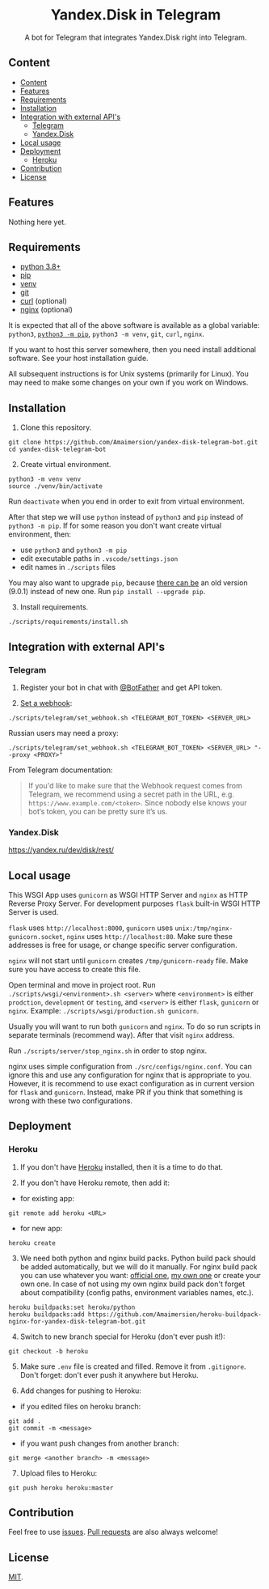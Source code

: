 <h1 align="center">
  Yandex.Disk in Telegram
</h1>

<p align="center">
  A bot for Telegram that integrates Yandex.Disk right into Telegram.
</p>


## Content

- [Content](#content)
- [Features](#features)
- [Requirements](#requirements)
- [Installation](#installation)
- [Integration with external API's](#integration-with-external-apis)
  - [Telegram](#telegram)
  - [Yandex.Disk](#yandexdisk)
- [Local usage](#local-usage)
- [Deployment](#deployment)
  - [Heroku](#heroku)
- [Contribution](#contribution)
- [License](#license)


## Features

Nothing here yet.


## Requirements

- [python 3.8+](https://www.python.org/)
- [pip](https://pypi.org/project/pip/)
- [venv](https://docs.python.org/3/library/venv.html)
- [git](https://git-scm.com/)
- [curl](https://curl.haxx.se/) (optional)
- [nginx](https://nginx.org/) (optional)

It is expected that all of the above software is available as a global variable: `python3`, [`python3 -m pip`](https://github.com/pypa/pip/issues/5599#issuecomment-597042338), `python3 -m venv`, `git`, `curl`, `nginx`.

If you want to host this server somewhere, then you need install additional software. See your host installation guide.

All subsequent instructions is for Unix systems (primarily for Linux). You may need to make some changes on your own if you work on Windows.


## Installation

1. Clone this repository.

```shell
git clone https://github.com/Amaimersion/yandex-disk-telegram-bot.git
cd yandex-disk-telegram-bot
```

2. Create virtual environment.

```shell
python3 -m venv venv
source ./venv/bin/activate
```

Run `deactivate` when you end in order to exit from virtual environment.

After that step we will use `python` instead of `python3` and `pip` instead of `python3 -m pip`. If for some reason you don't want create virtual environment, then:
- use `python3` and `python3 -m pip`
- edit executable paths in `.vscode/settings.json`
- edit names in `./scripts` files

You may also want to upgrade `pip`, because [there can be](https://github.com/pypa/pip/issues/5221) an old version (9.0.1) instead of new one. Run `pip install --upgrade pip`.

3. Install requirements.

```shell
./scripts/requirements/install.sh
```


## Integration with external API's

### Telegram

1. Register your bot in chat with [@BotFather](http://t.me/BotFather) and get API token.

2. [Set a webhook](https://core.telegram.org/bots/api#setwebhook):
```shell
./scripts/telegram/set_webhook.sh <TELEGRAM_BOT_TOKEN> <SERVER_URL>
```

Russian users may need a proxy:
```shell
./scripts/telegram/set_webhook.sh <TELEGRAM_BOT_TOKEN> <SERVER_URL> "--proxy <PROXY>"
```

From Telegram documentation:
> If you'd like to make sure that the Webhook request comes from Telegram, we recommend using a secret path in the URL, e.g. `https://www.example.com/<token>`. Since nobody else knows your bot‘s token, you can be pretty sure it’s us.

### Yandex.Disk

https://yandex.ru/dev/disk/rest/


## Local usage

This WSGI App uses `gunicorn` as WSGI HTTP Server and `nginx` as HTTP Reverse Proxy Server. For development purposes `flask` built-in WSGI HTTP Server is used.

`flask` uses `http://localhost:8000`, `gunicorn` uses `unix:/tmp/nginx-gunicorn.socket`, `nginx` uses `http://localhost:80`. Make sure these addresses is free for usage, or change specific server configuration.

`nginx` will not start until `gunicorn` creates `/tmp/gunicorn-ready` file. Make sure you have access to create this file.

Open terminal and move in project root. Run `./scripts/wsgi/<environment>.sh <server>` where `<environment>` is either `prodction`, `development` or `testing`, and `<server>` is either `flask`, `gunicorn` or `nginx`. Example: `./scripts/wsgi/production.sh gunicorn`.

Usually you will want to run both `gunicorn` and `nginx`. To do so run scripts in separate terminals (recommend way). After that visit `nginx` address.

Run `./scripts/server/stop_nginx.sh` in order to stop nginx.

nginx uses simple configuration from `./src/configs/nginx.conf`. You can ignore this and use any configuration for nginx that is appropriate to you. However, it is recommend to use exact configuration as in current version for `flask` and `gunicorn`. Instead, make PR if you think that something is wrong with these two configurations.


## Deployment

### Heroku

1. If you don't have [Heroku](https://heroku.com/) installed, then it is a time to do that.

2. If you don't have Heroku remote, then add it:
- for existing app:
```git
git remote add heroku <URL>
```
- for new app:
```
heroku create
```

3. We need both python and nginx build packs. Python build pack should be added automatically, but we will do it manually. For nginx build pack you can use whatever you want: [official one](https://github.com/heroku/heroku-buildpack-nginx), [my own one](https://github.com/Amaimersion/heroku-buildpack-nginx-for-yandex-disk-telegram-bot) or create your own one. In case of not using my own nginx build pack don't forget about compatibility (config paths, environment variables names, etc.).
```
heroku buildpacks:set heroku/python
heroku buildpacks:add https://github.com/Amaimersion/heroku-buildpack-nginx-for-yandex-disk-telegram-bot.git
```

4. Switch to new branch special for Heroku (don't ever push it!):
```git
git checkout -b heroku
```

5. Make sure `.env` file is created and filled. Remove it from `.gitignore`. Don't forget: don't ever push it anywhere but Heroku.

6. Add changes for pushing to Heroku:
- if you edited files on heroku branch:
```git
git add .
git commit -m <message>
```
- if you want push changes from another branch:
```git
git merge <another branch> -m <message>
```

7. Upload files to Heroku:
```git
git push heroku heroku:master
```


## Contribution

Feel free to use [issues](https://github.com/Amaimersion/yandex-disk-telegram-bot/issues/new). [Pull requests](https://github.com/Amaimersion/yandex-disk-telegram-bot/compare) are also always welcome!


## License

[MIT](https://github.com/Amaimersion/yandex-disk-telegram-bot/blob/master/LICENSE).
